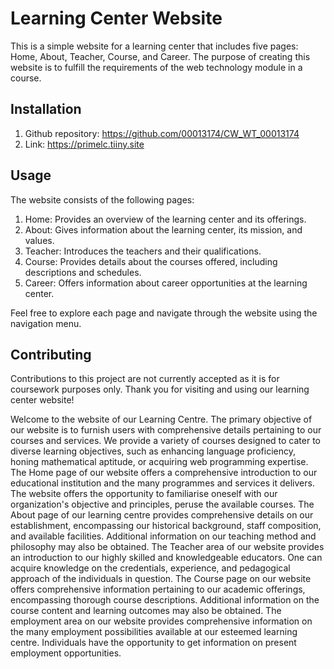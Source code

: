 # Learning Center Website

This is a simple website for a learning center that includes five pages: Home, About, Teacher, Course, and Career. The purpose of creating this website is to fulfill the requirements of the web technology module in a course.

## Installation

1. Github repository:  https://github.com/00013174/CW_WT_00013174
2. Link: https://primelc.tiiny.site

## Usage

The website consists of the following pages:

1. Home: Provides an overview of the learning center and its offerings.
2. About: Gives information about the learning center, its mission, and values.
3. Teacher: Introduces the teachers and their qualifications.
4. Course: Provides details about the courses offered, including descriptions and schedules.
5. Career: Offers information about career opportunities at the learning center.

Feel free to explore each page and navigate through the website using the navigation menu.

## Contributing

Contributions to this project are not currently accepted as it is for coursework purposes only.
Thank you for visiting and using our learning center website!


Welcome to the website of our Learning Centre. The primary objective of our website is to furnish users with comprehensive details pertaining to our courses and services. We provide a variety of courses designed to cater to diverse learning objectives, such as enhancing language proficiency, honing mathematical aptitude, or acquiring web programming expertise.
The Home page of our website offers a comprehensive introduction to our educational institution and the many programmes and services it delivers. The website offers the opportunity to familiarise oneself with our organization's objective and principles, peruse the available courses.
The About page of our learning centre provides comprehensive details on our establishment, encompassing our historical background, staff composition, and available facilities. Additional information on our teaching method and philosophy may also be obtained.
The Teacher area of our website provides an introduction to our highly skilled and knowledgeable educators. One can acquire knowledge on the credentials, experience, and pedagogical approach of the individuals in question.
The Course page on our website offers comprehensive information pertaining to our academic offerings, encompassing thorough course descriptions. Additional information on the course content and learning outcomes may also be obtained.
The employment area on our website provides comprehensive information on the many employment possibilities available at our esteemed learning centre. Individuals have the opportunity to get information on present employment opportunities.